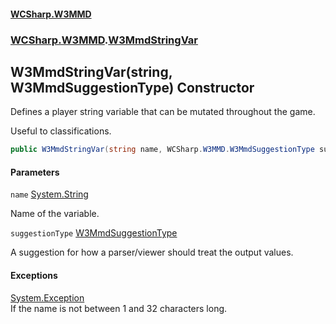#### [WCSharp.W3MMD](README.md 'README')
### [WCSharp.W3MMD](WCSharp.W3MMD.md 'WCSharp.W3MMD').[W3MmdStringVar](WCSharp.W3MMD.W3MmdStringVar.md 'WCSharp.W3MMD.W3MmdStringVar')

## W3MmdStringVar(string, W3MmdSuggestionType) Constructor

Defines a player string variable that can be mutated throughout the game.  
  
Useful to classifications.

```csharp
public W3MmdStringVar(string name, WCSharp.W3MMD.W3MmdSuggestionType suggestionType);
```
#### Parameters

<a name='WCSharp.W3MMD.W3MmdStringVar.W3MmdStringVar(string,WCSharp.W3MMD.W3MmdSuggestionType).name'></a>

`name` [System.String](https://docs.microsoft.com/en-us/dotnet/api/System.String 'System.String')

Name of the variable.

<a name='WCSharp.W3MMD.W3MmdStringVar.W3MmdStringVar(string,WCSharp.W3MMD.W3MmdSuggestionType).suggestionType'></a>

`suggestionType` [W3MmdSuggestionType](WCSharp.W3MMD.W3MmdSuggestionType.md 'WCSharp.W3MMD.W3MmdSuggestionType')

A suggestion for how a parser/viewer should treat the output values.

#### Exceptions

[System.Exception](https://docs.microsoft.com/en-us/dotnet/api/System.Exception 'System.Exception')  
If the name is not between 1 and 32 characters long.